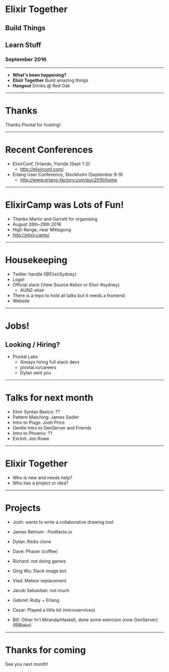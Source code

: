 # Elixir Together
## Build Things
## Learn Stuff
### September 2016


---
* **What's been happening?**
* **Elixir Together** Build amazing things
* **Hangout** Drinks @ Red Oak

---
# Thanks

Thanks Pivotal for hosting!

---
# Recent Conferences

- ElixirConf, Orlando, Florida (Sept 1-2)
  - http://elixirconf.com/
- Erlang User Conference, Stockholm (September 8-9)
  - http://www.erlang-factory.com/euc2016/home

---
# ElixirCamp was Lots of Fun!

- Thanks Martin and Garrett for organising
- August 26th–29th 2016
- High Range, near Mittagong
- http://elixir.camp/

---
# Housekeeping

* Twitter handle (@ElixirSydney)
* Logo!
* Official slack (View Source #elixir or Elixir #sydney)
  - AUNZ-elixir
* There is a repo to hold all talks but it needs a frontend
* Website

---
# Jobs!

## Looking / Hiring?

* Pivotal Labs
  - Always hiring full stack devs
  - pivotal.io/careers
  - Dylan sent you

---
# Talks for next month

- Elixir Syntax Basics: ??
- Pattern Matching: James Sadler
- Intro to Plugs: Josh Price
- Gentle Intro to GenServer and Friends
- Intro to Phoenix: ??
- ExUnit: Jon Rowe

---
# Elixir Together

- Who is new and needs help?
- Who has a project or idea?

---
# Projects

- Josh: wants to write a collaborative drawing tool
- James Retrium : Postfacto.io
- Dylan: Redis clone
- Dave: Phaser (coffee)
- Richard: not doing games
- Qing Wu: Slack image bot

- Vlad: Meteor replacement
- Jacob Sebastian: not much
- Gabriel: Ruby + Erlang
- Cezar: Played a little bit (microservices)
- Bill: Other fn'l Miranda/Haskell, done some exercism (now GenServer) (@Blake)


---
# Thanks for coming

See you next month!
